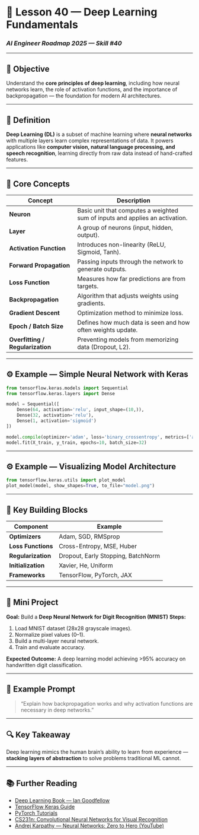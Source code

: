 # 🧠 Lesson 40 — Deep Learning Fundamentals

### *AI Engineer Roadmap 2025 — Skill #40*

---

## 🎯 Objective

Understand the **core principles of deep learning**, including how neural networks learn, the role of activation functions, and the importance of backpropagation — the foundation for modern AI architectures.

---

## 🧩 Definition

**Deep Learning (DL)** is a subset of machine learning where **neural networks** with multiple layers learn complex representations of data.
It powers applications like **computer vision, natural language processing, and speech recognition**, learning directly from raw data instead of hand-crafted features.

---

## 🧠 Core Concepts

| Concept                          | Description                                                                  |
| -------------------------------- | ---------------------------------------------------------------------------- |
| **Neuron**                       | Basic unit that computes a weighted sum of inputs and applies an activation. |
| **Layer**                        | A group of neurons (input, hidden, output).                                  |
| **Activation Function**          | Introduces non-linearity (ReLU, Sigmoid, Tanh).                              |
| **Forward Propagation**          | Passing inputs through the network to generate outputs.                      |
| **Loss Function**                | Measures how far predictions are from targets.                               |
| **Backpropagation**              | Algorithm that adjusts weights using gradients.                              |
| **Gradient Descent**             | Optimization method to minimize loss.                                        |
| **Epoch / Batch Size**           | Defines how much data is seen and how often weights update.                  |
| **Overfitting / Regularization** | Preventing models from memorizing data (Dropout, L2).                        |

---

## ⚙️ Example — Simple Neural Network with Keras

```python
from tensorflow.keras.models import Sequential
from tensorflow.keras.layers import Dense

model = Sequential([
    Dense(64, activation='relu', input_shape=(10,)),
    Dense(32, activation='relu'),
    Dense(1, activation='sigmoid')
])

model.compile(optimizer='adam', loss='binary_crossentropy', metrics=['accuracy'])
model.fit(X_train, y_train, epochs=10, batch_size=32)
```

---

## ⚙️ Example — Visualizing Model Architecture

```python
from tensorflow.keras.utils import plot_model
plot_model(model, show_shapes=True, to_file="model.png")
```

---

## 🧱 Key Building Blocks

| Component          | Example                            |
| ------------------ | ---------------------------------- |
| **Optimizers**     | Adam, SGD, RMSprop                 |
| **Loss Functions** | Cross-Entropy, MSE, Huber          |
| **Regularization** | Dropout, Early Stopping, BatchNorm |
| **Initialization** | Xavier, He, Uniform                |
| **Frameworks**     | TensorFlow, PyTorch, JAX           |

---

## 📘 Mini Project

**Goal:** Build a **Deep Neural Network for Digit Recognition (MNIST)**
**Steps:**

1. Load MNIST dataset (28x28 grayscale images).
2. Normalize pixel values (0–1).
3. Build a multi-layer neural network.
4. Train and evaluate accuracy.

**Expected Outcome:**
A deep learning model achieving >95% accuracy on handwritten digit classification.

---

## 🧠 Example Prompt

> “Explain how backpropagation works and why activation functions are necessary in deep networks.”

---

## 🔍 Key Takeaway

Deep learning mimics the human brain’s ability to learn from experience — **stacking layers of abstraction** to solve problems traditional ML cannot.

---

## 📚 Further Reading

* [Deep Learning Book — Ian Goodfellow](https://www.deeplearningbook.org/)
* [TensorFlow Keras Guide](https://www.tensorflow.org/guide/keras)
* [PyTorch Tutorials](https://pytorch.org/tutorials/)
* [CS231n: Convolutional Neural Networks for Visual Recognition](https://cs231n.stanford.edu/)
* [Andrej Karpathy — Neural Networks: Zero to Hero (YouTube)](https://www.youtube.com/@AndrejKarpathy)